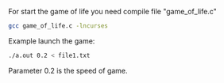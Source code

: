 For start the game of life you need compile file "game_of_life.c"
```Bash
gcc game_of_life.c -lncurses
```
Example launch the game:

```Bash
./a.out 0.2 < file1.txt
```
Parameter 0.2 is the speed of game.
